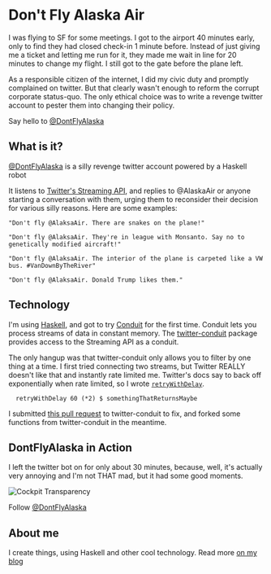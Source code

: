 Don't Fly Alaska Air
====================

I was flying to SF for some meetings. I got to the airport 40 minutes early, only to find they had closed check-in 1 minute before. Instead of just giving me a ticket and letting me run for it, they made me wait in line for 20 minutes to change my flight. I still got to the gate before the plane left.

As a responsible citizen of the internet, I did my civic duty and promptly complained on twitter. But that clearly wasn't enough to reform the corrupt corporate status-quo. The only ethical choice was to write a revenge twitter account to pester them into changing their policy.

Say hello to [@DontFlyAlaska](http://twitter.com/DontFlyAlaska)

What is it?
------------

[@DontFlyAlaska](http://twitter.com/DontFlyAlaksa) is a silly revenge twitter account powered by a Haskell robot

It listens to [Twitter's Streaming API](https://dev.twitter.com/streaming/reference/post/statuses/filter), and replies to @AlaskaAir or anyone starting a conversation with them, urging them to reconsider their decision for various silly reasons. Here are some examples:

    "Don't fly @AlaksaAir. There are snakes on the plane!"

    "Don't fly @AlaksaAir. They're in league with Monsanto. Say no to genetically modified aircraft!"

    "Don't fly @AlaksaAir. The interior of the plane is carpeted like a VW bus. #VanDownByTheRiver"

    "Don't fly @AlaksaAir. Donald Trump likes them."

Technology
----------

I'm using [Haskell](https://www.haskell.org/), and got to try [Conduit](https://www.schoolofhaskell.com/school/to-infinity-and-beyond/pick-of-the-week/conduit-overview) for the first time. Conduit lets you process streams of data in constant memory. The [twitter-conduit](https://hackage.haskell.org/package/twitter-conduit-0.1.1.1/docs/Web-Twitter-Conduit.html) package provides access to the Streaming API as a conduit.

The only hangup was that twitter-conduit only allows you to filter by one thing at a time. I first tried connecting two streams, but Twitter REALLY doesn't like that and instantly rate limited me. Twitter's docs say to back off exponentially when rate limited, so I wrote [`retryWithDelay`](https://github.com/seanhess/dont-fly-alaska-air/blob/master/Main.hs#L124).

      retryWithDelay 60 (*2) $ somethingThatReturnsMaybe

I submitted [this pull request](https://github.com/himura/twitter-conduit/pull/41) to twitter-conduit to fix, and forked some functions from twitter-conduit in the meantime.

DontFlyAlaska in Action
------------------------

I left the twitter bot on for only about 30 minutes, because, well, it's actually very annoying and I'm not THAT mad, but it had some good moments.

![Cockpit Transparency](http://imgur.com/wfudmr1.png)

Follow [@DontFlyAlaska](http://twitter.com/DontFlyAlaska)

About me
--------

I create things, using Haskell and other cool technology. Read more [on my blog](http://seanhess.github.io)








